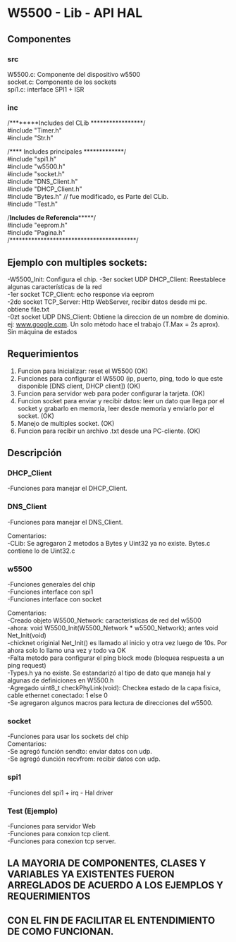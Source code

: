 # W5500 - Lib - API HAL  

## Componentes 

### src  
W5500.c: Componente del dispositivo w5500   
socket.c: Componente de los sockets   
spi1.c: interface SPI1 + ISR  

### inc  
/********Includes del CLib *****************/  
#include "Timer.h"  
#include "Str.h"  
  
/**** Includes principales *************/  
#include "spi1.h"  
#include "w5500.h"  
#include "socket.h"  
#include "DNS_Client.h"  
#include "DHCP_Client.h"  
#include "Bytes.h" // fue modificado, es Parte del CLib.  
#include "Test.h"  

/********Includes de Referencia*************/  
#include "eeprom.h"  
#include "Pagina.h"  
/*****************************************/    

## Ejemplo con multiples sockets:
-W5500_Init: Configura el chip.
-3er socket UDP DHCP_Client: Reestablece algunas características de la red  
-1er socket TCP_Client: echo response via eeprom  
-2do socket TCP_Server: Http WebServer, recibir datos desde mi pc. obtiene file.txt    
-0zt socket UDP DNS_Client: Obtiene la direccion de un nombre de dominio. ej: www.google.com. Un solo método hace el trabajo (T.Max = 2s aprox). Sin máquina de estados   

## Requerimientos  
1. Funcion para Inicializar: reset el W5500 (OK)
2. Funciones para configurar el W5500 (ip, puerto, ping, todo lo que este disponible [DNS client, DHCP client]) (OK)  
3. Funcion para servidor web para poder configurar la tarjeta. (OK)
4. Funcion socket para enviar y recibir datos: leer un dato que llega por el socket y grabarlo en memoria, leer desde memoria y enviarlo por el socket. (OK)  
5. Manejo de multiples socket. (OK)    
6. Funcion para recibir un archivo .txt desde una PC-cliente. (OK)       

## Descripción

### DHCP_Client
-Funciones para manejar el DHCP_Client.

### DNS_Client
-Funciones para manejar el DNS_Client.

Comentarios:  
-CLib: Se agregaron 2 metodos a Bytes y Uint32 ya no existe. Bytes.c contiene lo de Uint32.c

### w5500
-Funciones generales del chip  
-Funciones interface con spi1  
-Funciones interface con socket  

Comentarios:  
-Creado objeto W5500_Network: caracteristicas de red del w5500    
-ahora: void W5500_Init(W5500_Network * w5500_Network); antes void Net_Init(void)  
-chicknet originial Net_Init() es llamado al inicio y otra vez luego de 10s. Por ahora solo lo llamo una vez y todo va OK      
-Falta metodo para configurar el ping block mode (bloquea respuesta a un ping request)  
-Types.h ya no existe. Se estandarizó al tipo de dato que maneja hal y algunas de definiciones en W5500.h    
-Agregado uint8_t checkPhyLink(void): Checkea estado de la capa fisica, cable ethernet conectado: 1 else 0  
-Se agregaron algunos macros para lectura de direcciones del w5500.  

### socket    
-Funciones para usar los sockets del chip  
Comentarios:  
-Se agregó función sendto: enviar datos con udp.  
-Se agregó dunción recvfrom: recibir datos con udp.    

### spi1     
-Funciones del spi1 + irq - Hal driver  
  
### Test (Ejemplo)    
-Funciones para servidor Web  
-Funciones para conxion tcp client.    
-Funciones para conexion tcp server.      


## LA MAYORIA DE COMPONENTES, CLASES Y VARIABLES YA EXISTENTES FUERON ARREGLADOS DE ACUERDO A LOS EJEMPLOS Y REQUERIMIENTOS
## CON EL FIN DE FACILITAR EL ENTENDIMIENTO DE COMO FUNCIONAN.   



